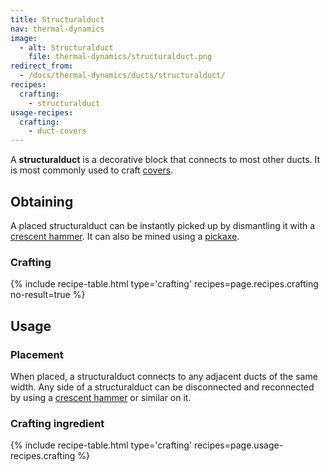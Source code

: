 ```yaml
---
title: Structuralduct
nav: thermal-dynamics
image:
  - alt: Structuralduct
    file: thermal-dynamics/structuralduct.png
redirect_from:
  - /docs/thermal-dynamics/ducts/structuralduct/
recipes:
  crafting:
    - structuralduct
usage-recipes:
  crafting:
    - duct-covers
---
```


A **structuralduct** is a decorative block that connects to most other ducts. It
is most commonly used to craft [covers](/docs/covers/).


Obtaining
---------

A placed structuralduct can be instantly picked up by dismantling it with a
[crescent hammer](/docs/crescent-hammer/). It can also be mined using a
[pickaxe](https://minecraft.gamepedia.com/Pickaxe).

### Crafting
{% include recipe-table.html type='crafting' recipes=page.recipes.crafting no-result=true %}


Usage
-----

### Placement
When placed, a structuralduct connects to any adjacent ducts of the same width.
Any side of a structuralduct can be disconnected and reconnected by using a
[crescent hammer](/docs/crescent-hammer/) or similar on it.

### Crafting ingredient
{% include recipe-table.html type='crafting' recipes=page.usage-recipes.crafting %}
